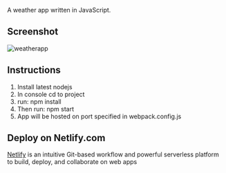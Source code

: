 A weather app written in JavaScript.

## Screenshot

![weatherapp](https://user-images.githubusercontent.com/68286192/132669025-0bacca89-12a6-47c0-8683-b7f2029b349d.jpg)

## Instructions

1. Install latest nodejs
2. In console cd to project
3. run: npm install
4. Then run: npm start
5. App will be hosted on port specified in webpack.config.js

## Deploy on Netlify.com

[Netlify](https://www.netlify.com/) is an intuitive Git-based workflow and powerful serverless platform to build, deploy, and collaborate on web apps
